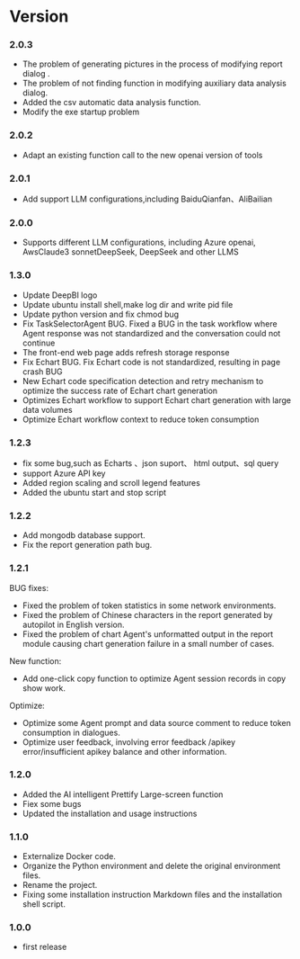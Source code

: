 # Version
### 2.0.3 
- The problem of generating pictures in the process of modifying report dialog .
- The problem of not finding function in modifying auxiliary data analysis dialog. 
- Added the csv automatic data analysis function. 
- Modify the exe startup problem



### 2.0.2
- Adapt an existing function call to the new openai version of tools

### 2.0.1
- Add support LLM configurations,including BaiduQianfan、AliBailian

### 2.0.0
- Supports different LLM configurations, including Azure openai, AwsClaude3 sonnetDeepSeek, DeepSeek and other LLMS

### 1.3.0
- Update DeepBI logo
- Update ubuntu install shell,make log dir and write pid file
- Update python version and fix chmod bug
- Fix TaskSelectorAgent BUG.
  Fixed a BUG in the task workflow where Agent response was not standardized and the conversation could not continue
- The front-end web page adds refresh storage response
- Fix Echart BUG.
Fix Echart code is not standardized, resulting in page crash BUG
- New Echart code specification detection and retry mechanism to optimize the success rate of Echart chart generation
- Optimizes Echart workflow to support Echart chart generation with large data volumes
- Optimize Echart workflow context to reduce token consumption


### 1.2.3
- fix some bug,such as Echarts 、json suport、 html output、sql query
- support Azure API key
- Added region scaling and scroll legend features
- Added the ubuntu start and stop script



### 1.2.2
- Add mongodb database support.
- Fix the report generation path bug.


### 1.2.1
BUG fixes:
- Fixed the problem of token statistics in some network environments.
- Fixed the problem of Chinese characters in the report generated by autopilot in English version.
- Fixed the problem of chart Agent's unformatted output in the report module causing chart generation failure in a small number of cases.

New function:
- Add one-click copy function to optimize Agent session records in copy show work.

Optimize:
- Optimize some Agent prompt and data source comment to reduce token consumption in dialogues.
- Optimize user feedback, involving error feedback /apikey error/insufficient apikey balance and other information.

### 1.2.0
- Added the AI intelligent Prettify Large-screen function
- Fiex some bugs
- Updated the installation and usage instructions

### 1.1.0
- Externalize Docker code.
- Organize the Python environment and delete the original environment files.
- Rename the project.
- Fixing some installation instruction Markdown files and the installation shell script.

### 1.0.0
- first release
